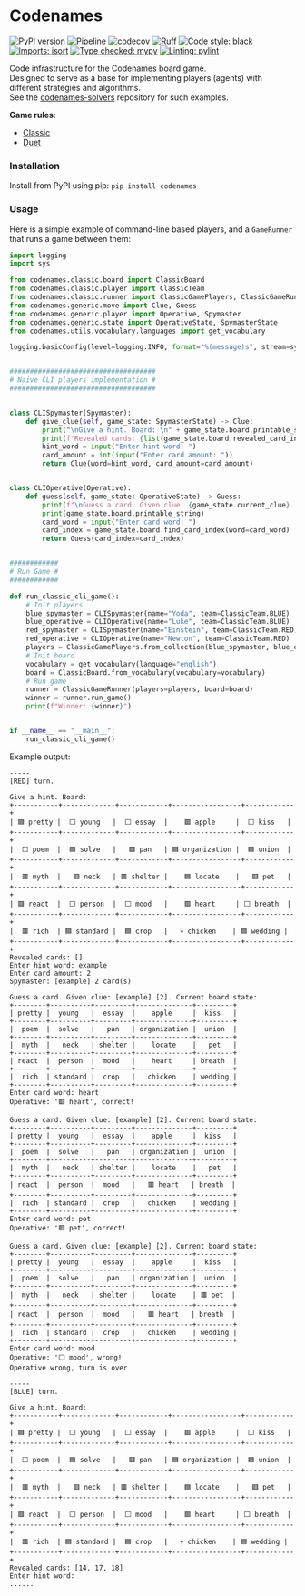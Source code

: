 # Codenames

[![PyPI version](https://badge.fury.io/py/codenames.svg)](https://badge.fury.io/py/codenames)
[![Pipeline](https://github.com/asaf-kali/codenames/actions/workflows/pipeline.yml/badge.svg)](https://github.com/asaf-kali/codenames/actions/workflows/pipeline.yml)
[![codecov](https://codecov.io/github/asaf-kali/codenames/graph/badge.svg?token=HET5E8P1UK)](https://codecov.io/github/asaf-kali/codenames)
[![Ruff](https://img.shields.io/endpoint?url=https://raw.githubusercontent.com/astral-sh/ruff/main/assets/badge/v2.json)](https://github.com/astral-sh/ruff)
[![Code style: black](https://img.shields.io/badge/code%20style-black-111111.svg)](https://github.com/psf/black)
[![Imports: isort](https://img.shields.io/badge/imports-isort-%231674b1)](https://pycqa.github.io/isort/)
[![Type checked: mypy](https://img.shields.io/badge/type%20check-mypy-22aa11)](http://mypy-lang.org/)
[![Linting: pylint](https://img.shields.io/badge/linting-pylint-22aa11)](https://github.com/pylint-dev/pylint)

Code infrastructure for the Codenames board game. \
Designed to serve as a base for implementing players (agents) with different strategies and algorithms. \
See the [codenames-solvers](https://github.com/asaf-kali/codenames-solvers) repository for such examples.

**Game rules**:
* [Classic](https://czechgames.com/files/rules/codenames-rules-en.pdf)
* [Duet](https://czechgames.com/files/rules/codenames-duet-rules-en.pdf)

### Installation

Install from PyPI using pip: `pip install codenames`

### Usage
Here is a simple example of command-line based players, and a `GameRunner` that runs a game between them:

```python
import logging
import sys

from codenames.classic.board import ClassicBoard
from codenames.classic.player import ClassicTeam
from codenames.classic.runner import ClassicGamePlayers, ClassicGameRunner
from codenames.generic.move import Clue, Guess
from codenames.generic.player import Operative, Spymaster
from codenames.generic.state import OperativeState, SpymasterState
from codenames.utils.vocabulary.languages import get_vocabulary

logging.basicConfig(level=logging.INFO, format="%(message)s", stream=sys.stdout)


####################################
# Naive CLI players implementation #
####################################


class CLISpymaster(Spymaster):
    def give_clue(self, game_state: SpymasterState) -> Clue:
        print("\nGive a hint. Board: \n" + game_state.board.printable_string)
        print(f"Revealed cards: {list(game_state.board.revealed_card_indexes)}")
        hint_word = input("Enter hint word: ")
        card_amount = int(input("Enter card amount: "))
        return Clue(word=hint_word, card_amount=card_amount)


class CLIOperative(Operative):
    def guess(self, game_state: OperativeState) -> Guess:
        print(f"\nGuess a card. Given clue: {game_state.current_clue}. Current board state: ")
        print(game_state.board.printable_string)
        card_word = input("Enter card word: ")
        card_index = game_state.board.find_card_index(word=card_word)
        return Guess(card_index=card_index)


############
# Run Game #
############

def run_classic_cli_game():
    # Init players
    blue_spymaster = CLISpymaster(name="Yoda", team=ClassicTeam.BLUE)
    blue_operative = CLIOperative(name="Luke", team=ClassicTeam.BLUE)
    red_spymaster = CLISpymaster(name="Einstein", team=ClassicTeam.RED)
    red_operative = CLIOperative(name="Newton", team=ClassicTeam.RED)
    players = ClassicGamePlayers.from_collection(blue_spymaster, blue_operative, red_spymaster, red_operative)
    # Init board
    vocabulary = get_vocabulary(language="english")
    board = ClassicBoard.from_vocabulary(vocabulary=vocabulary)
    # Run game
    runner = ClassicGameRunner(players=players, board=board)
    winner = runner.run_game()
    print(f"Winner: {winner}")


if __name__ == "__main__":
    run_classic_cli_game()
```

Example output:
```
-----
[RED] turn.

Give a hint. Board:
+-----------+-------------+------------+-----------------+------------+
| ‎🟦 pretty |  ‎⬜ young   |  ‎⬜ essay  |    ‎🟥 apple     |  ‎⬜ kiss   |
+-----------+-------------+------------+-----------------+------------+
|  ‎⬜ poem  |  ‎🟦 solve   |   ‎🟥 pan   | ‎🟦 organization |  ‎🟦 union  |
+-----------+-------------+------------+-----------------+------------+
|  ‎🟥 myth  |   ‎🟥 neck   | ‎🟥 shelter |    ‎🟦 locate    |   ‎🟥 pet   |
+-----------+-------------+------------+-----------------+------------+
| ‎🟥 react  |  ‎⬜ person  |  ‎⬜ mood   |    ‎🟥 heart     | ‎⬜ breath  |
+-----------+-------------+------------+-----------------+------------+
|  ‎🟥 rich  | ‎🟦 standard |  ‎🟦 crop   |   ‎💀 chicken    | ‎🟦 wedding |
+-----------+-------------+------------+-----------------+------------+
Revealed cards: []
Enter hint word: example
Enter card amount: 2
Spymaster: [example] 2 card(s)

Guess a card. Given clue: [example] [2]. Current board state:
+--------+----------+---------+--------------+---------+
| ‎pretty |  ‎young   |  ‎essay  |    ‎apple     |  ‎kiss   |
+--------+----------+---------+--------------+---------+
|  ‎poem  |  ‎solve   |   ‎pan   | ‎organization |  ‎union  |
+--------+----------+---------+--------------+---------+
|  ‎myth  |   ‎neck   | ‎shelter |    ‎locate    |   ‎pet   |
+--------+----------+---------+--------------+---------+
| ‎react  |  ‎person  |  ‎mood   |    ‎heart     | ‎breath  |
+--------+----------+---------+--------------+---------+
|  ‎rich  | ‎standard |  ‎crop   |   ‎chicken    | ‎wedding |
+--------+----------+---------+--------------+---------+
Enter card word: heart
Operative: '🟥 heart', correct!

Guess a card. Given clue: [example] [2]. Current board state:
+--------+----------+---------+--------------+---------+
| ‎pretty |  ‎young   |  ‎essay  |    ‎apple     |  ‎kiss   |
+--------+----------+---------+--------------+---------+
|  ‎poem  |  ‎solve   |   ‎pan   | ‎organization |  ‎union  |
+--------+----------+---------+--------------+---------+
|  ‎myth  |   ‎neck   | ‎shelter |    ‎locate    |   ‎pet   |
+--------+----------+---------+--------------+---------+
| ‎react  |  ‎person  |  ‎mood   |   ‎🟥 heart   | ‎breath  |
+--------+----------+---------+--------------+---------+
|  ‎rich  | ‎standard |  ‎crop   |   ‎chicken    | ‎wedding |
+--------+----------+---------+--------------+---------+
Enter card word: pet
Operative: '🟥 pet', correct!

Guess a card. Given clue: [example] [2]. Current board state:
+--------+----------+---------+--------------+---------+
| ‎pretty |  ‎young   |  ‎essay  |    ‎apple     |  ‎kiss   |
+--------+----------+---------+--------------+---------+
|  ‎poem  |  ‎solve   |   ‎pan   | ‎organization |  ‎union  |
+--------+----------+---------+--------------+---------+
|  ‎myth  |   ‎neck   | ‎shelter |    ‎locate    | ‎🟥 pet  |
+--------+----------+---------+--------------+---------+
| ‎react  |  ‎person  |  ‎mood   |   ‎🟥 heart   | ‎breath  |
+--------+----------+---------+--------------+---------+
|  ‎rich  | ‎standard |  ‎crop   |   ‎chicken    | ‎wedding |
+--------+----------+---------+--------------+---------+
Enter card word: mood
Operative: '⬜ mood', wrong!
Operative wrong, turn is over

-----
[BLUE] turn.

Give a hint. Board:
+-----------+-------------+------------+-----------------+------------+
| ‎🟦 pretty |  ‎⬜ young   |  ‎⬜ essay  |    ‎🟥 apple     |  ‎⬜ kiss   |
+-----------+-------------+------------+-----------------+------------+
|  ‎⬜ poem  |  ‎🟦 solve   |   ‎🟥 pan   | ‎🟦 organization |  ‎🟦 union  |
+-----------+-------------+------------+-----------------+------------+
|  ‎🟥 myth  |   ‎🟥 neck   | ‎🟥 shelter |    ‎🟦 locate    |   ‎🟥 pet   |
+-----------+-------------+------------+-----------------+------------+
| ‎🟥 react  |  ‎⬜ person  |  ‎⬜ mood   |    ‎🟥 heart     | ‎⬜ breath  |
+-----------+-------------+------------+-----------------+------------+
|  ‎🟥 rich  | ‎🟦 standard |  ‎🟦 crop   |   ‎💀 chicken    | ‎🟦 wedding |
+-----------+-------------+------------+-----------------+------------+
Revealed cards: [14, 17, 18]
Enter hint word:
......
```
